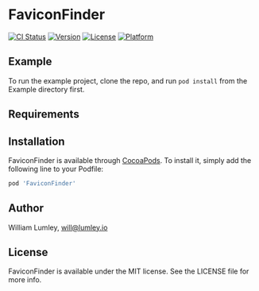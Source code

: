 # FaviconFinder

[![CI Status](https://img.shields.io/travis/will-lumley/FaviconFinder.svg?style=flat)](https://travis-ci.org/will-lumley/FaviconFinder)
[![Version](https://img.shields.io/cocoapods/v/FaviconFinder.svg?style=flat)](https://cocoapods.org/pods/FaviconFinder)
[![License](https://img.shields.io/cocoapods/l/FaviconFinder.svg?style=flat)](https://cocoapods.org/pods/FaviconFinder)
[![Platform](https://img.shields.io/cocoapods/p/FaviconFinder.svg?style=flat)](https://cocoapods.org/pods/FaviconFinder)

## Example

To run the example project, clone the repo, and run `pod install` from the Example directory first.

## Requirements

## Installation

FaviconFinder is available through [CocoaPods](https://cocoapods.org). To install
it, simply add the following line to your Podfile:

```ruby
pod 'FaviconFinder'
```

## Author

William Lumley, will@lumley.io

## License

FaviconFinder is available under the MIT license. See the LICENSE file for more info.
